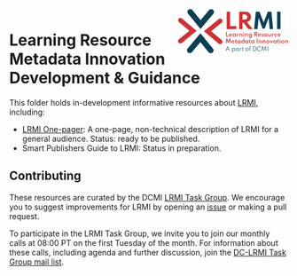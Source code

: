 <img src="../images/LRMI_400t.png" align="right" width="200" height="80">

# Learning Resource Metadata Innovation Development & Guidance

This folder holds in-development informative resources about [LRMI](https://www.dublincore.org/about/lrmi/), including:
* [LRMI One-pager](one-page): A one-page, non-technical description of LRMI for a general audience. Status: ready to be published.
* Smart Publishers Guide to LRMI: Status in preparation.

## Contributing
These resources are curated by the DCMI [LRMI Task Group](https://www.dublincore.org/groups/lrmi-task-group/). We encourage you to suggest improvements for LRMI by opening an [issue](https://github.com/dcmi/lrmi/issues/new/choose) or making a pull request.

To participate in the LRMI Task Group, we invite you to join our monthly calls at 08:00 PT on the first Tuesday of the month. For information about these calls, including agenda and further discussion, join the [DC-LRMI Task Group mail list](https://www.jiscmail.ac.uk/cgi-bin/webadmin?A0=DC-LRMI).